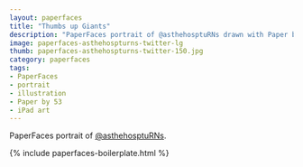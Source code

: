 ```yaml
---
layout: paperfaces
title: "Thumbs up Giants"
description: "PaperFaces portrait of @asthehosptuRNs drawn with Paper by 53 on an iPad."
image: paperfaces-asthehospturns-twitter-lg
thumb: paperfaces-asthehospturns-twitter-150.jpg
category: paperfaces
tags: 
- PaperFaces
- portrait
- illustration
- Paper by 53
- iPad art
---
```


PaperFaces portrait of [@asthehosptuRNs](http://twitter.com/asthehosptuRNs).

{% include paperfaces-boilerplate.html %}